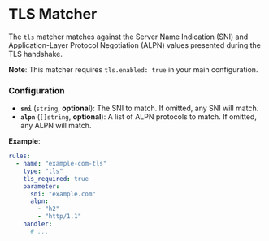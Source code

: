# TLS Matcher

The `tls` matcher matches against the Server Name Indication (SNI) and Application-Layer Protocol Negotiation (ALPN) values presented during the TLS handshake.

**Note**: This matcher requires `tls.enabled: true` in your main configuration.

### Configuration

- **`sni`** (`string`, **optional**): The SNI to match. If omitted, any SNI will match.
- **`alpn`** (`[]string`, **optional**): A list of ALPN protocols to match. If omitted, any ALPN will match.

**Example**:

```yaml
rules:
  - name: "example-com-tls"
    type: "tls"
    tls_required: true
    parameter:
      sni: "example.com"
      alpn:
        - "h2"
        - "http/1.1"
    handler:
      # ...
```